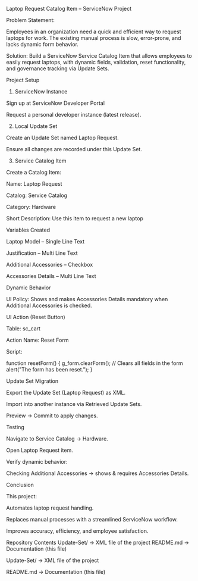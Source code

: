 Laptop Request Catalog Item – ServiceNow Project

 Problem Statement:

Employees in an organization need a quick and efficient way to request laptops for work.
The existing manual process is slow, error-prone, and lacks dynamic form behavior.

Solution: Build a ServiceNow Service Catalog Item that allows employees to easily request laptops, with dynamic fields, validation, reset functionality, and governance tracking via Update Sets.

 Project Setup
1. ServiceNow Instance

Sign up at ServiceNow Developer Portal

Request a personal developer instance (latest release).

2. Local Update Set

Create an Update Set named Laptop Request.

Ensure all changes are recorded under this Update Set.

3. Service Catalog Item

Create a Catalog Item:

Name: Laptop Request

Catalog: Service Catalog

Category: Hardware

Short Description: Use this item to request a new laptop

 Variables Created

Laptop Model – Single Line Text

Justification – Multi Line Text

Additional Accessories – Checkbox

Accessories Details – Multi Line Text

 Dynamic Behavior

UI Policy: Shows and makes Accessories Details mandatory when Additional Accessories is checked.

 UI Action (Reset Button)

Table: sc_cart

Action Name: Reset Form

Script:

function resetForm() {
    g_form.clearForm(); // Clears all fields in the form
    alert("The form has been reset.");
}

 Update Set Migration

Export the Update Set (Laptop Request) as XML.

Import into another instance via Retrieved Update Sets.

Preview → Commit to apply changes.

 Testing

Navigate to Service Catalog → Hardware.

Open Laptop Request item.

Verify dynamic behavior:

Checking Additional Accessories → shows & requires Accessories Details.

 Conclusion

This project:

Automates laptop request handling.

Replaces manual processes with a streamlined ServiceNow workflow.

Improves accuracy, efficiency, and employee satisfaction.

 Repository Contents
 Update-Set/ → XML file of the project
 README.md → Documentation (this file)

Update-Set/ → XML file of the project

README.md → Documentation (this file)
